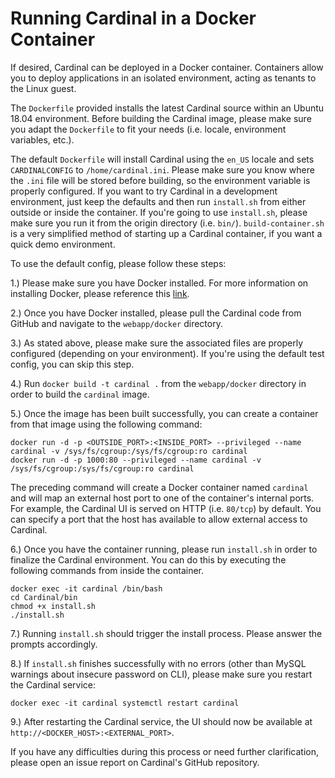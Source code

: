 <h1>Running Cardinal in a Docker Container</h1>

If desired, Cardinal can be deployed in a Docker container. Containers allow you
to deploy applications in an isolated environment, acting as tenants to the Linux
guest.

The `Dockerfile` provided installs the latest Cardinal source within an Ubuntu 18.04
environment. Before building the Cardinal image, please make sure you adapt the `Dockerfile`
to fit your needs (i.e. locale, environment variables, etc.).

The default `Dockerfile` will install Cardinal using the `en_US` locale and sets
`CARDINALCONFIG` to `/home/cardinal.ini`. Please make sure you know where the `.ini`
file will be stored before building, so the environment variable is properly configured.
If you want to try Cardinal in a development environment, just keep the defaults
and then run `install.sh` from either outside or inside the container. If you're going to
use `install.sh`, please make sure you run it from the origin directory (i.e. `bin/`). `build-container.sh`
is a very simplified method of starting up a Cardinal container, if you want a quick demo environment.

To use the default config, please follow these steps:

1.) Please make sure you have Docker installed. For more information on installing Docker, please
reference this [link](https://docs.docker.com/install/).

2.) Once you have Docker installed, please pull the Cardinal code from GitHub
and navigate to the `webapp/docker` directory.

3.) As stated above, please make sure the associated files are properly configured (depending on 
your environment). If you're using the default test config, you can skip this step.

4.) Run `docker build -t cardinal .` from the `webapp/docker` directory in order
to build the `cardinal` image.

5.) Once the image has been built successfully, you can create a container from that image
using the following command:

~~~
docker run -d -p <OUTSIDE_PORT>:<INSIDE_PORT> --privileged --name cardinal -v /sys/fs/cgroup:/sys/fs/cgroup:ro cardinal
docker run -d -p 1000:80 --privileged --name cardinal -v /sys/fs/cgroup:/sys/fs/cgroup:ro cardinal
~~~

The preceding command will create a Docker container named `cardinal` and will map an external host port to one of the 
container's internal ports. For example, the Cardinal UI is served on HTTP (i.e. `80/tcp`) by default. You can specify a port that the host has available 
to allow external access to Cardinal.

6.) Once you have the container running, please run `install.sh` in order to finalize the Cardinal environment. You can do this by executing
the following commands from inside the container.

~~~
docker exec -it cardinal /bin/bash
cd Cardinal/bin
chmod +x install.sh
./install.sh
~~~

7.) Running `install.sh` should trigger the install process. Please answer the prompts accordingly.

8.) If `install.sh` finishes successfully with no errors (other than MySQL warnings about insecure password on CLI), please make sure
you restart the Cardinal service:

~~~
docker exec -it cardinal systemctl restart cardinal
~~~

9.) After restarting the Cardinal service, the UI should now be available at `http://<DOCKER_HOST>:<EXTERNAL_PORT>`.

If you have any difficulties during this process or need further clarification, please open an issue report on Cardinal's GitHub
repository.
